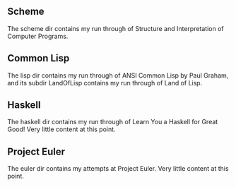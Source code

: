 ## Scheme
The scheme dir contains my run through of Structure and Interpretation of Computer Programs.

## Common Lisp
The lisp dir contains my run through of ANSI Common Lisp by Paul Graham, and its subdir LandOfLisp contains my run through of Land of Lisp.

## Haskell
The haskell dir contains my run through of Learn You a Haskell for Great Good! Very little content at this point.

## Project Euler
The euler dir contains my attempts at Project Euler. Very little content at this point.
